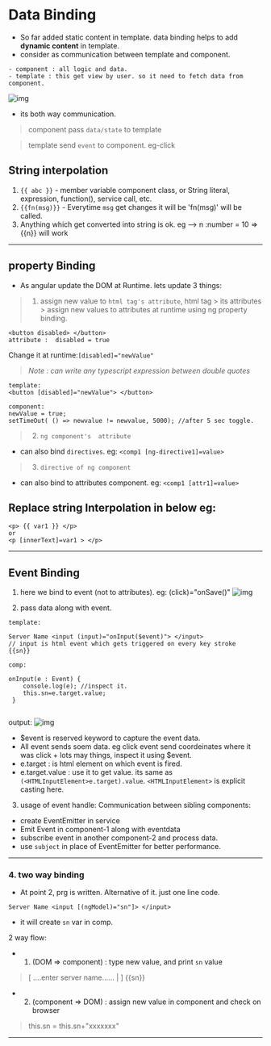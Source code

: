 # Data Binding 
- So far added static content in template. data binding helps to add **dynamic content** in template.
- consider as communication between template and component.
```
- component : all logic and data.
- template : this get view by user. so it need to fetch data from component.
```
![img](https://github.com/lekhrajdinkar/NG6/blob/master/notes/assets/basic/5.JPG)
- its both way communication.
> component pass `data/state` to template

> template send `event` to component. eg-click

## String interpolation
1. `{{ abc }}` - member variable component class, or String literal, expression, function(), service call, etc. 
2. `{{fn(msg)}}` - Everytime `msg` get changes it will be 'fn(msg)' will be called.
3. Anything which get converted into string is ok. eg --> n :number = 10 => {{n}} will work

***
## property Binding
- As angular update the DOM at Runtime. lets update 3 things: 
> 1. assign new value to `html tag's attribute`, 
html tag > its attributes > assign new values to attributes at runtime using ng property binding. 
```
<button disabled> </button>
attribute :  disabled = true
```
Change it at runtime:`[disabled]="newValue"`
> _Note : can write any typescript expression between double quotes_
```
template:
<button [disabled]="newValue"> </button>

component:
newValue = true;
setTimeOut( () => newvalue != newvalue, 5000); //after 5 sec toggle.
```
> 2. `ng component's  attribute`
- can also bind `directives`. eg: `<comp1 [ng-directive1]=value>`

> 3. `directive of ng component`
- can also bind to attributes component. eg: `<comp1 [attr1]=value>`

## Replace string Interpolation in below eg:
```
<p> {{ var1 }} </p>
or
<p [innerText]=var1 > </p> 
```

***
## Event Binding

1.  here we bind to event (not to attributes). eg: (click)="onSave()"
![img](https://github.com/lekhrajdinkar/NG6/blob/master/notes/assets/basic/6.JPG)

2.  pass data along with event.
```
template:

Server Name <input (input)="onInput($event)"> </input>
// input is html event which gets triggered on every key stroke
{{sn}}

comp:

onInput(e : Event) {
    console.log(e); //inspect it.
    this.sn=e.target.value;
 }


```
output: 
![img](https://github.com/lekhrajdinkar/NG6/blob/master/notes/assets/basic/7.JPG)

- $event is reserved keyword to capture the event data.
- All event sends soem data. eg click event send coordeinates where it was click + lots may things, inspect it using $event. 
- e.target : is html element on which event is fired.
- e.target.value : use it to get value. its same as `(<HTMLInputElement>e.target).value`. `<HTMLInputElement>` is explicit casting here.

3. usage of event handle: Communication between sibling components:
- create EventEmitter in service
- Emit Event in component-1 along with eventdata
- subscribe event in another component-2 and process data.
- use `subject` in place of EventEmitter for better performance.
***

### 4. two way binding
- At point 2, prg is written. Alternative of it. just one line code.
```
Server Name <input [(ngModel)="sn"]> </input>
```
- it will create `sn` var in comp.

2 way flow:
- 1. (DOM => component) : type new value, and print `sn` value 
> [ ....enter server name...... |  ] {{sn}}

- 2. (component => DOM) : assign new value in component and check on browser 
> this.sn = this.sn+"xxxxxxx" 
***
